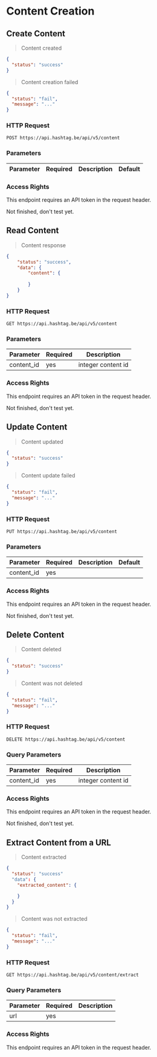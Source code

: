 # Content Creation

## Create Content

> Content created

```json
{
  "status": "success"
}
```

> Content creation failed

```json
{
  "status": "fail",
  "message": "..."
}
```

### HTTP Request

`POST https://api.hashtag.be/api/v5/content`

### Parameters

Parameter | Required | Description | Default
--------- | -------- | ----------- | -------

### Access Rights

This endpoint requires an API token in the request header.

<aside class="notice">
Not finished, don't test yet.
</aside>




## Read Content

> Content response

```json
{
    "status": "success",
    "data": {
        "content": {
            
        }
    }
}
```

### HTTP Request

`GET https://api.hashtag.be/api/v5/content`

### Parameters

Parameter | Required | Description
--------- | -------- | -----------
content_id | yes | integer content id

### Access Rights

This endpoint requires an API token in the request header.

<aside class="notice">
Not finished, don't test yet.
</aside>



## Update Content

> Content updated

```json
{
  "status": "success"
}
```

> Content update failed

```json
{
  "status": "fail",
  "message": "..."
}
```

### HTTP Request

`PUT https://api.hashtag.be/api/v5/content`

### Parameters

Parameter | Required | Description | Default
--------- | -------- | ----------- | -------
content_id | yes | |

### Access Rights

This endpoint requires an API token in the request header.

<aside class="notice">
Not finished, don't test yet.
</aside>




## Delete Content

> Content deleted

```json
{
  "status": "success"
}
```

> Content was not deleted

```json
{
  "status": "fail",
  "message": "..."
}
```

### HTTP Request

`DELETE https://api.hashtag.be/api/v5/content`

### Query Parameters

Parameter | Required | Description
--------- | -------- | -----------
content_id | yes | integer content id

### Access Rights

This endpoint requires an API token in the request header.

<aside class="notice">
Not finished, don't test yet.
</aside>




## Extract Content from a URL

> Content extracted

```json
{
  "status": "success"
  "data": {
    "extracted_content": {

    }
  }
}
```

> Content was not extracted

```json
{
  "status": "fail",
  "message": "..."
}
```

### HTTP Request

`GET https://api.hashtag.be/api/v5/content/extract`

### Query Parameters

Parameter | Required | Description
--------- | -------- | -----------
url | yes | 

### Access Rights

This endpoint requires an API token in the request header.
